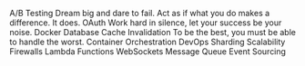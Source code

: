 A/B Testing Dream big and dare to fail. Act as if what you do makes a difference. It does. OAuth Work hard in silence, let your success be your noise. Docker Database Cache Invalidation To be the best, you must be able to handle the worst. Container Orchestration DevOps
Sharding Scalability Firewalls Lambda Functions WebSockets Message Queue Event Sourcing
